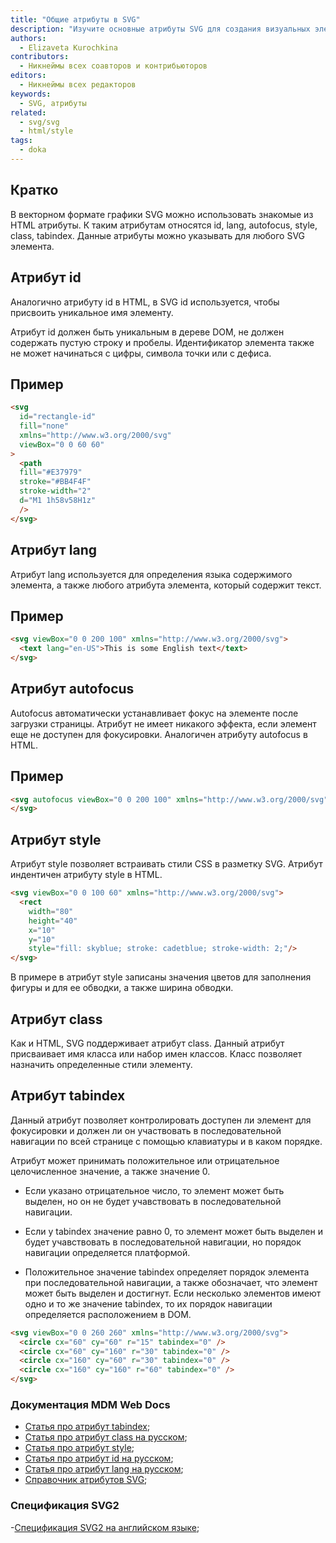 ```yaml
---
title: "Общие атрибуты в SVG"
description: "Изучите основные атрибуты SVG для создания визуальных элементов на веб-страницах"
authors:
  - Elizaveta Kurochkina
contributors:
  - Никнеймы всех соавторов и контрибьюторов
editors:
  - Никнеймы всех редакторов
keywords:
  - SVG, атрибуты
related:
  - svg/svg
  - html/style
tags:
  - doka
---
```


## Кратко

В векторном формате графики SVG можно использовать знакомые из HTML атрибуты. К таким атрибутам относятся id, lang, autofocus, style, class, tabindex. Данные атрибуты можно указывать для любого SVG элемента.

## Атрибут id

Аналогично атрибуту id в HTML, в SVG id используется, чтобы присвоить  уникальное имя элементу.

Атрибут id должен быть уникальным в дереве DOM, не должен содержать пустую строку и пробелы. Идентификатор элемента также не может начинаться с цифры, символа точки или с дефиса.

## Пример

```html
<svg 
  id="rectangle-id"
  fill="none"
  xmlns="http://www.w3.org/2000/svg"
  viewBox="0 0 60 60"
>
  <path 
  fill="#E37979"
  stroke="#BB4F4F"
  stroke-width="2" 
  d="M1 1h58v58H1z"
  />
</svg>
```

## Атрибут lang

Атрибут lang используется для определения языка содержимого элемента, а также любого атрибута элемента, который содержит текст.

## Пример

```html
<svg viewBox="0 0 200 100" xmlns="http://www.w3.org/2000/svg">
  <text lang="en-US">This is some English text</text>
</svg>
```

## Атрибут autofocus

Autofocus автоматически устанавливает фокус на элементе после загрузки страницы.
Атрибут не имеет никакого эффекта, если элемент еще не доступен для фокусировки.
Аналогичен атрибуту autofocus в HTML.

## Пример

```html
<svg autofocus viewBox="0 0 200 100" xmlns="http://www.w3.org/2000/svg">
</svg>
```

## Атрибут style

Атрибут style позволяет встраивать стили CSS в разметку SVG. Атрибут индентичен атрибуту style в HTML.

```html
<svg viewBox="0 0 100 60" xmlns="http://www.w3.org/2000/svg">
  <rect
    width="80"
    height="40"
    x="10"
    y="10"
    style="fill: skyblue; stroke: cadetblue; stroke-width: 2;"/>
</svg>
```

В примере в атрибут style записаны значения цветов для заполнения фигуры и для ее обводки, а также ширина обводки.

## Атрибут class

Как и HTML, SVG поддерживает атрибут class. Данный атрибут присваивает имя класса или набор имен классов. Класс позволяет назначить определенные стили элементу.

## Атрибут tabindex

Данный атрибут позволяет контролировать доступен ли элемент для фокусировки и должен ли он участвовать в последовательной навигации по всей странице с помощью клавиатуры и в каком порядке.

Атрибут может принимать положительное или отрицательное целочисленное значение, а также значение 0.

- Если указано отрицательное число, то элемент может быть выделен, но он не будет учавствовать в последовательной навигации.

- Если у tabindex значение равно 0, то элемент может быть выделен и будет учавствовать в последовательной навигации, но порядок навигации определяется платформой.

- Положительное значение tabindex определяет порядок элемента при последовательной навигации, а также обозначает, что элемент может быть выделен и достигнут. Если несколько элементов имеют одно и то же значение tabindex, то их порядок навигации определяется расположением в DOM.

```html
<svg viewBox="0 0 260 260" xmlns="http://www.w3.org/2000/svg">
  <circle cx="60" cy="60" r="15" tabindex="0" />
  <circle cx="60" cy="160" r="30" tabindex="0" />
  <circle cx="160" cy="60" r="30" tabindex="0" />
  <circle cx="160" cy="160" r="60" tabindex="0" />
</svg>
```

### Документация MDM Web Docs

- [Статья про атрибут tabindex](https://developer.mozilla.org/en-US/docs/Web/SVG/Attribute/tabindex);
- [Статья про атрибут class на русском](https://developer.mozilla.org/ru/docs/Web/SVG/Attribute/class);
- [Статья про атрибут style](https://developer.mozilla.org/en-US/docs/Web/SVG/Attribute/style);
- [Статья про атрибут id на русском](https://developer.mozilla.org/ru/docs/Web/SVG/Attribute/id);
- [Статья про атрибут lang на русском](https://developer.mozilla.org/ru/docs/Web/SVG/Attribute/lang);
- [Справочник атрибутов SVG](https://developer.mozilla.org/ru/docs/Web/SVG/Attribute);

### Спецификация SVG2

-[Спецификация SVG2 на английском языке](https://svgwg.org/svg2-draft/struct.html#CommonAttributes);

